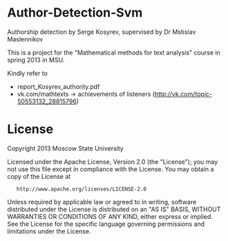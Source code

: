 Author-Detection-Svm
====================

Authorship detection by Serge Kosyrev, supervised by Dr Mstislav Maslennikov

This is a project for the "Mathematical methods for text analysis" course in spring 2013 in MSU. 

Kindly refer to 
- report_Kosyrev_authority.pdf
- vk.com/mathtexts -> achievements of listeners (http://vk.com/topic-50553132_28815796)


License
=======

Copyright 2013 Moscow State University

   Licensed under the Apache License, Version 2.0 (the "License");
   you may not use this file except in compliance with the License.
   You may obtain a copy of the License at

       http://www.apache.org/licenses/LICENSE-2.0

   Unless required by applicable law or agreed to in writing, software
   distributed under the License is distributed on an "AS IS" BASIS,
   WITHOUT WARRANTIES OR CONDITIONS OF ANY KIND, either express or implied.
   See the License for the specific language governing permissions and
   limitations under the License.
